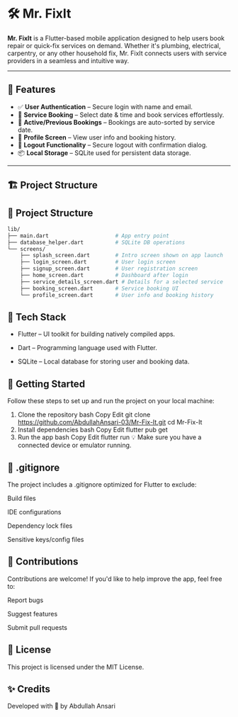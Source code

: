 # 🛠️ Mr. FixIt

**Mr. FixIt** is a Flutter-based mobile application designed to help users book repair or quick-fix services on demand. Whether it's plumbing, electrical, carpentry, or any other household fix, Mr. FixIt connects users with service providers in a seamless and intuitive way.

---

## 🚀 Features

- ✅ **User Authentication** – Secure login with name and email.
- 📆 **Service Booking** – Select date & time and book services effortlessly.
- 🔁 **Active/Previous Bookings** – Bookings are auto-sorted by service date.
- 👤 **Profile Screen** – View user info and booking history.
- 🔐 **Logout Functionality** – Secure logout with confirmation dialog.
- 📦 **Local Storage** – SQLite used for persistent data storage.

---

## 🏗️ Project Structure

## 📁 Project Structure

```bash
lib/
├── main.dart                     # App entry point
├── database_helper.dart          # SQLite DB operations
└── screens/
    ├── splash_screen.dart        # Intro screen shown on app launch
    ├── login_screen.dart         # User login screen
    ├── signup_screen.dart        # User registration screen
    ├── home_screen.dart          # Dashboard after login
    ├── service_details_screen.dart # Details for a selected service
    ├── booking_screen.dart       # Service booking UI
    └── profile_screen.dart       # User info and booking history

```
## 🧰 Tech Stack
- Flutter – UI toolkit for building natively compiled apps.

- Dart – Programming language used with Flutter.

- SQLite – Local database for storing user and booking data.

## 🔧 Getting Started
Follow these steps to set up and run the project on your local machine:

1. Clone the repository
bash
Copy
Edit
git clone https://github.com/AbdullahAnsari-03/Mr-Fix-It.git
cd Mr-Fix-It
2. Install dependencies
bash
Copy
Edit
flutter pub get
3. Run the app
bash
Copy
Edit
flutter run
💡 Make sure you have a connected device or emulator running.

## 📄 .gitignore
The project includes a .gitignore optimized for Flutter to exclude:

Build files

IDE configurations

Dependency lock files

Sensitive keys/config files

## 🙌 Contributions
Contributions are welcome!
If you'd like to help improve the app, feel free to:

Report bugs

Suggest features

Submit pull requests

## 📝 License
This project is licensed under the MIT License.

## ✨ Credits
Developed with 💙 by Abdullah Ansari
